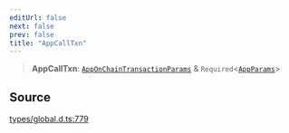 ```yaml
---
editUrl: false
next: false
prev: false
title: "AppCallTxn"
---
```


> **AppCallTxn**: [`AppOnChainTransactionParams`](../interfaces/AppOnChainTransactionParams.md) & `Required`\<[`AppParams`](../interfaces/AppParams.md)\>

## Source

[types/global.d.ts:779](https://github.com/algorandfoundation/tealscript/blob/e015f8b0/types/global.d.ts#L779)
